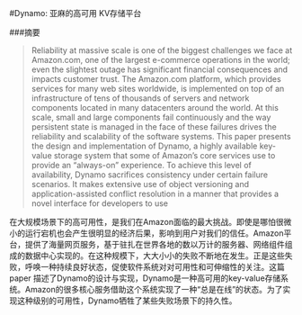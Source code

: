 #Dynamo: 亚麻的高可用 KV存储平台

###摘要

> Reliability at massive scale is one of the biggest challenges we face at Amazon.com, one of the largest e-commerce operations in the world; even the slightest outage has significant financial consequences and impacts customer trust. The Amazon.com platform, which provides services for many web sites worldwide, is implemented on top of an infrastructure of tens of thousands of servers and network components located in many datacenters around the world. At this scale, small and large components fail continuously and the way persistent state is managed in the face of these failures drives the reliability and scalability of the software systems. This paper presents the design and implementation of Dynamo, a highly available key-value storage system that some of Amazon’s core services use to provide an “always-on” experience. To achieve this level of availability, Dynamo sacrifices consistency under certain failure scenarios. It makes extensive use of object versioning and application-assisted conflict resolution in a manner that provides a novel interface for developers to use

在大规模场景下的高可用性，是我们在Amazon面临的最大挑战。即使是哪怕很微小的运行宕机也会产生很明显的经济后果，影响到用户对我们的信任。Amazon平台，提供了海量网页服务，基于驻扎在世界各地的数以万计的服务器、网络组件组成的数据中心实现的。在这种规模下，大大小小的失败不断地在发生。正是这些失败，呼唤一种持续良好状态，促使软件系统对对可用性和可伸缩性的关注。这篇paper 描述了Dynamo的设计与实现，Dynamo是一种高可用的key-value存储系统。Amazon的很多核心服务借助这个系统实现了一种“总是在线”的状态。为了实现这种级别的可用性，Dynamo牺牲了某些失败场景下的持久性。